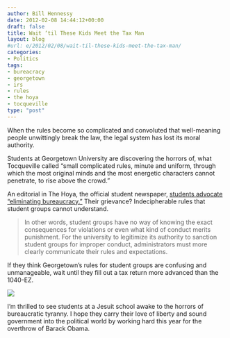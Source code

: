 ```yaml
---
author: Bill Hennessy
date: 2012-02-08 14:44:12+00:00
draft: false
title: Wait ‘til These Kids Meet the Tax Man
layout: blog
#url: e/2012/02/08/wait-til-these-kids-meet-the-tax-man/
categories:
- Politics
tags:
- bureacracy
- georgetown
- irs
- rules
- the hoya
- tocqueville
type: "post"
---
```


When the rules become so complicated and convoluted that well-meaning people unwittingly break the law, the legal system has lost its moral authority.

Students at Georgetown University are discovering the horrors of, what Tocqueville called “small complicated rules, minute and uniform, through which the most original minds and the most energetic characters cannot penetrate, to rise above the crowd.” 

An editorial in The Hoya, the official student newspaper, [students advocate “eliminating bureaucracy.”](https://www.thehoya.com/opinion/the-pursuit-of-happiness-eliminating-bureaucracy-1.2767741#.TzKC6lxSR0Y) Their grievance? Indecipherable rules that student groups cannot understand.

> In other words, student groups have no way of knowing the exact consequences for violations or even what kind of conduct merits punishment. For the university to legitimize its authority to sanction student groups for improper conduct, administrators must more clearly communicate their rules and expectations.
> 
> 

If they think Georgetown’s rules for student groups are confusing and unmanageable, wait until they fill out a tax return more advanced than the 1040-EZ. 

[![](https://curiousinkling.com/~shirt/_design/irs-shirt.gif)
](https://curiousinkling.com/graphic-t-shirts/irs-shirt.php)

I’m thrilled to see students at a Jesuit school awake to the horrors of bureaucratic tyranny. I hope they carry their love of liberty and sound government into the political world by working hard this year for the overthrow of Barack Obama.
